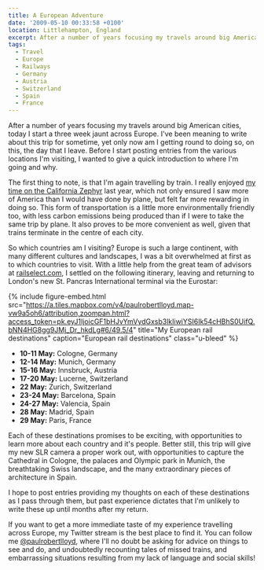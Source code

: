 ```yaml
---
title: A European Adventure
date: '2009-05-10 00:33:58 +0100'
location: Littlehampton, England
excerpt: After a number of years focusing my travels around big American cities, today I start a three week jaunt across Europe.
tags:
  - Travel
  - Europe
  - Railways
  - Germany
  - Austria
  - Switzerland
  - Spain
  - France
---
```

After a number of years focusing my travels around big American cities, today I start a three week jaunt across Europe. I've been meaning to write about this trip for sometime, yet only now am I getting round to doing so, on this, the day that I leave. Before I start posting entries from the various locations I'm visiting, I wanted to give a quick introduction to where I'm going and why.

The first thing to note, is that I'm again travelling by train. I really enjoyed [my time on the California Zephyr][1] last year, which not only ensured I saw more of America than I would have done by plane, but felt far more rewarding in doing so. This form of transportation is a little more environmentally friendly too, with less carbon emissions being produced than if I were to take the same trip by plane. It also proves to be more convenient as well, given that trains terminate in the centre of each city.

So which countries am I visiting? Europe is such a large continent, with many different cultures and landscapes, I was a bit overwhelmed at first as to which countries to visit. With a little help from the great team of advisors at [railselect.com][2], I settled on the following itinerary, leaving and returning to London's new St. Pancras International terminal via the Eurostar:

{% include figure-embed.html
  src="https://a.tiles.mapbox.com/v4/paulrobertlloyd.map-vw9a5oh6/attribution,zoompan.html?access_token=pk.eyJ1IjoicGF1bHJvYmVydGxsb3lkIiwiYSI6Ik54cHBhS0UifQ.bNN4HG8gg9JMj_Dr_hkdLg#6/49.5/4"
  title="My European rail destinations"
  caption="European rail destinations"
  class="u-bleed"
%}

  * **10-11 May:** Cologne, Germany
  * **12-14 May:** Munich, Germany
  * **15-16 May:** Innsbruck, Austria
  * **17-20 May:** Lucerne, Switzerland
  * **22 May:** Zurich, Switzerland
  * **23-24 May:** Barcelona, Spain
  * **24-27 May:** Valencia, Spain
  * **28 May:** Madrid, Spain
  * **29 May:** Paris, France

Each of these destinations promises to be exciting, with opportunities to learn more about each country and it's people. Better still, this trip will give my new SLR camera a proper work out, with opportunities to capture the Cathedral in Cologne, the palaces and Olympic park in Munich, the breathtaking Swiss landscape, and the many extraordinary pieces of architecture in Spain.

I hope to post entries providing my thoughts on each of these destinations as I pass through them, but past experience dictates that I'm unlikely to write these up until months after my return.

If you want to get a more immediate taste of my experience travelling across Europe, my Twitter stream is the best place to find it. You can follow me [@paulrobertlloyd][3], where I'll no doubt be asking for advice on things to see and do, and undoubtedly recounting tales of missed trains, and embarrassing situations resulting from my lack of language and social skills!

[1]: /2008/09/california_zephyr/
[2]: http://www.railselect.com/
[3]: https://twitter.com/paulrobertlloyd
